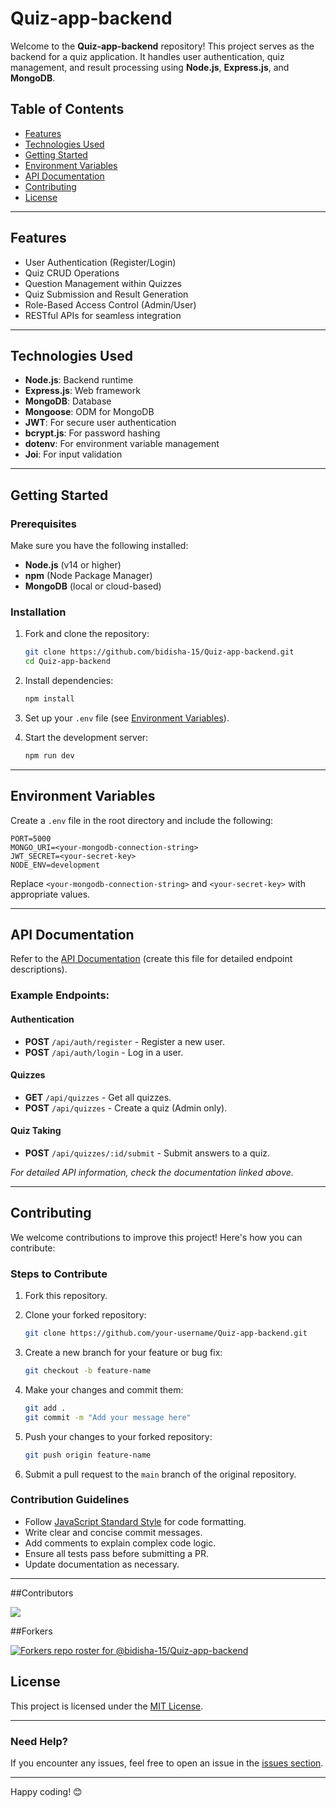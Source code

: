 
# Quiz-app-backend

Welcome to the **Quiz-app-backend** repository! This project serves as the backend for a quiz application. It handles user authentication, quiz management, and result processing using **Node.js**, **Express.js**, and **MongoDB**.

## Table of Contents

- [Features](#features)
- [Technologies Used](#technologies-used)
- [Getting Started](#getting-started)
- [Environment Variables](#environment-variables)
- [API Documentation](#api-documentation)
- [Contributing](#contributing)
- [License](#license)

---

## Features

- User Authentication (Register/Login)
- Quiz CRUD Operations
- Question Management within Quizzes
- Quiz Submission and Result Generation
- Role-Based Access Control (Admin/User)
- RESTful APIs for seamless integration

---

## Technologies Used

- **Node.js**: Backend runtime
- **Express.js**: Web framework
- **MongoDB**: Database
- **Mongoose**: ODM for MongoDB
- **JWT**: For secure user authentication
- **bcrypt.js**: For password hashing
- **dotenv**: For environment variable management
- **Joi**: For input validation

---

## Getting Started

### Prerequisites

Make sure you have the following installed:

- **Node.js** (v14 or higher)
- **npm** (Node Package Manager)
- **MongoDB** (local or cloud-based)

### Installation

1. Fork and clone the repository:

   ```bash
   git clone https://github.com/bidisha-15/Quiz-app-backend.git
   cd Quiz-app-backend
   ```

2. Install dependencies:

   ```bash
   npm install
   ```

3. Set up your `.env` file (see [Environment Variables](#environment-variables)).

4. Start the development server:

   ```bash
   npm run dev
   ```

---

## Environment Variables

Create a `.env` file in the root directory and include the following:

```plaintext
PORT=5000
MONGO_URI=<your-mongodb-connection-string>
JWT_SECRET=<your-secret-key>
NODE_ENV=development
```

Replace `<your-mongodb-connection-string>` and `<your-secret-key>` with appropriate values.

---

## API Documentation

Refer to the [API Documentation](docs/API.md) (create this file for detailed endpoint descriptions).

### Example Endpoints:

#### **Authentication**
- **POST** `/api/auth/register` - Register a new user.
- **POST** `/api/auth/login` - Log in a user.

#### **Quizzes**
- **GET** `/api/quizzes` - Get all quizzes.
- **POST** `/api/quizzes` - Create a quiz (Admin only).

#### **Quiz Taking**
- **POST** `/api/quizzes/:id/submit` - Submit answers to a quiz.

_For detailed API information, check the documentation linked above._

---

## Contributing

We welcome contributions to improve this project! Here's how you can contribute:

### Steps to Contribute

1. Fork this repository.
2. Clone your forked repository:

   ```bash
   git clone https://github.com/your-username/Quiz-app-backend.git
   ```

3. Create a new branch for your feature or bug fix:

   ```bash
   git checkout -b feature-name
   ```

4. Make your changes and commit them:

   ```bash
   git add .
   git commit -m "Add your message here"
   ```

5. Push your changes to your forked repository:

   ```bash
   git push origin feature-name
   ```

6. Submit a pull request to the `main` branch of the original repository.

### Contribution Guidelines

- Follow [JavaScript Standard Style](https://standardjs.com/) for code formatting.
- Write clear and concise commit messages.
- Add comments to explain complex code logic.
- Ensure all tests pass before submitting a PR.
- Update documentation as necessary.

---

##Contributors

<a href="https://github.com/bidisha-15/Quiz-app-backend/graphs/contributors">
  <img src="https://contrib.rocks/image?repo=bidisha-15/Quiz-app-backend" />
</a>

##Forkers

[![Forkers repo roster for @bidisha-15/Quiz-app-backend](https://reporoster.com/forks/bidisha-15/Quiz-app-backend)](https://github.com/bidisha-15/Quiz-app-backend/network/members)

## License

This project is licensed under the [MIT License](LICENSE).

---

### Need Help?

If you encounter any issues, feel free to open an issue in the [issues section](https://github.com/bidisha-15/Quiz-app-backend/issues).

---

Happy coding! 😊
